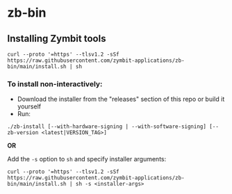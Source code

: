 # zb-bin


## Installing Zymbit tools
```
curl --proto '=https' --tlsv1.2 -sSf https://raw.githubusercontent.com/zymbit-applications/zb-bin/main/install.sh | sh
```

### To install non-interactively:

- Download the installer from the "releases" section of this repo or build it yourself
- Run:
```
./zb-install [--with-hardware-signing | --with-software-signing] [--zb-version <latest|VERSION_TAG>]
```

**OR**

Add the `-s` option to `sh` and specify installer arguments:
```
curl --proto '=https' --tlsv1.2 -sSf https://raw.githubusercontent.com/zymbit-applications/zb-bin/main/install.sh | sh -s <installer-args>
```